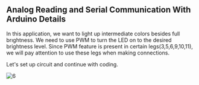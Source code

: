## Analog Reading and Serial Communication With Arduino Details
In this application, we want to light up intermediate colors besides full brıghtness. We need to use PWM to turn the LED on to the desired brightness level. Since PWM feature is present in certain legs(3,5,6,9,10,11), we will pay attention to use these legs when making connections.

Let's set up circuit and continue with coding.

![6](https://user-images.githubusercontent.com/111511331/190963986-4b4f092f-7272-44cf-b2f8-44a81a2aeeea.png)


